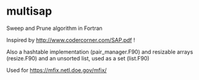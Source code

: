 # multisap
Sweep and Prune algorithm in Fortran

Inspired by http://www.codercorner.com/SAP.pdf                       !

Also a hashtable implementation (pair_manager.F90) and resizable arrays (resize.F90) and an unsorted list, used as a set (list.F90)

Used for https://mfix.netl.doe.gov/mfix/
